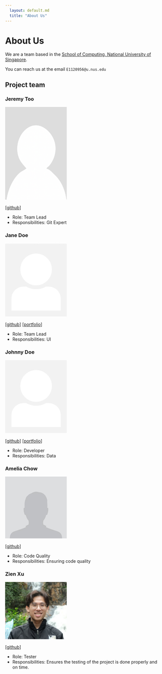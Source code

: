 ```yaml
---
  layout: default.md
  title: "About Us"
---
```


# About Us

We are a team based in the [School of Computing, National University of Singapore](http://www.comp.nus.edu.sg).

You can reach us at the email `E1120956@u.nus.edu`

## Project team

### Jeremy Too

<img src="images/jtooya.png" width="200px">

[[github](https://github.com/jtooya)]

* Role: Team Lead
* Responsibilities: Git Expert

### Jane Doe

<img src="images/johndoe.png" width="200px">

[[github](http://github.com/johndoe)]
[[portfolio](team/johndoe.md)]

* Role: Team Lead
* Responsibilities: UI

### Johnny Doe

<img src="images/johndoe.png" width="200px">

[[github](http://github.com/johndoe)] [[portfolio](team/johndoe.md)]

* Role: Developer
* Responsibilities: Data

### Amelia Chow

<img src="images/achl1012.png" width="200px">

[[github](http://github.com/achl1012)]

* Role: Code Quality
* Responsibilities: Ensuring code quality

### Zien Xu

<img src="images/zienxu.png" width="200px">

[[github](http://github.com/zienxu)]

* Role: Tester
* Responsibilities: Ensures the testing of the project is done properly and on time.
